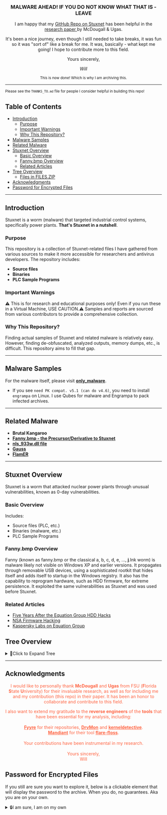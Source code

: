 <div align="center">
<h3>MALWARE AHEAD! IF YOU  DO NOT  KNOW WHAT THAT IS - LEAVE</h3>

I am happy that my [GitHub Repo on Stuxnet](https://github.com/loneicewolf/Stuxnet-Source) has been helpful in the [research paper ](https://github.com/loneicewolf/Stuxnet-Source/blob/main/Docs/handson-report-McDougall-Ugas-FINAL.pdf) by McDougall & Ugas.

It's been a nice journey, even though I still needed to take breaks, it was fun so it was "sort of" like a break for me. It was, basically - what kept me going! I hope to contribute more to this field.

Yours sincerely,


*Will*

<sub> This is now done! Which is why I am archiving this. </sub>

</div>

---

<sub>Please see the `THANKS_TO.md` file for people I consider helpful in building this repo!</sub>

## Table of Contents

- [Introduction](#introduction)
  - [Purpose](#purpose)
  - [Important Warnings](#important-warnings)
  - [Why This Repository?](#why-this-repository)
- [Malware Samples](#malware-samples)
- [Related Malware](#related-malware)
- [Stuxnet Overview](#stuxnet-overview)
  - [Basic Overview](#basic-overview)
  - [Fanny.bmp Overview](#fannybmp-overview)
  - [Related Articles](#related-articles)
- [Tree Overview](#tree-overview)
  - [Files in FILES.ZIP](#files-in-fileszip)
 - [Acknowledgments](#acknowledgments)
- [Password for Encrypted Files](#password-for-encrypted-files)

---

## Introduction

Stuxnet is a worm (malware) that targeted industrial control systems, specifically power plants. **That's Stuxnet in a nutshell**.

### Purpose

This repository is a collection of Stuxnet-related files I have gathered from various sources to make it more accessible for researchers and antivirus developers. The repository includes:
- **Source files**
- **Binaries**
- **PLC Sample Programs**

### Important Warnings
⚠️ This is for research and educational purposes only! Even if you run these in a Virtual Machine, USE CAUTION.⚠ Samples and reports are sourced from various contributors to provide a comprehensive collection.

### Why This Repository?

Finding actual samples of Stuxnet and related malware is relatively easy. However, finding de-obfuscated, analyzed outputs, memory dumps, etc., is difficult. This repository aims to fill that gap.

---

## Malware Samples

For the malware itself, please visit [**only_malware**](https://github.com/loneicewolf/Stuxnet-Source/tree/ONLY_MALWARE).

- If you see `need PK compat. v5.1 (can do v4.6)`, you need to install `engrampa` on Linux. I use Qubes for malware and Engrampa to pack infected archives.

---

## Related Malware

- **Brutal Kangaroo**
- **[Fanny.bmp - the Precursor/Derivative to Stuxnet](https://github.com/loneicewolf/fanny.bmp)**
- **[nls_933w.dll file](https://github.com/loneicewolf/nls_933w_dll)**
- **[Gauss](https://github.com/loneicewolf/Gauss-Src)**
- **[FlamER](https://github.com/loneicewolf/flame-sourcecode)**

---



## Stuxnet Overview

Stuxnet is a worm that attacked nuclear power plants through unusual vulnerabilities, known as 0-day vulnerabilities.

### Basic Overview

Includes:
- Source files (PLC, etc.)
- Binaries (malware, etc.)
- PLC Sample Programs

### Fanny.bmp Overview
Fanny (known as fanny.bmp or the classical a, b, c, d, e, ..., __j__.lnk worm) is malware likely not visible on Windows XP and earlier versions. It propagates through removable USB devices, using a sophisticated rootkit that hides itself and adds itself to startup in the Windows registry. It also has the capability to reprogram hardware, such as HDD firmware, for extreme persistence. It exploited the same vulnerabilities as Stuxnet and was used before Stuxnet.


### Related Articles

- [Five Years After the Equation Group HDD Hacks](https://www.zdnet.com/article/five-years-after-the-equation-group-hdd-hacks-firmware-security-still-sucks/)
- [NSA Firmware Hacking](https://www.wired.com/2015/02/nsa-firmware-hacking/)
- [Kaspersky Labs on Equation Group](https://www.theregister.com/2015/02/17/kaspersky_labs_equation_group/)

## Tree Overview

<details>
<summary>🌻Click to Expand Tree</summary>

### Files in FILES.ZIP

**STUXNET.DLL_EMBEDDED_RSRCS:**

| File Name      |
|----------------|
| bin201.bin     |
| bin202.bin     |
| bin203.bin     |
| bin205.bin     |
| bin208.bin     |
| bin209.bin     |
| bin210.bin     |
| bin221.bin     |
| bin222.bin     |
| bin240.bin     |
| bin241.bin     |
| bin242.bin     |
| bin250.bin     |

**STEP7:**

| File Name                             |
|---------------------------------------|
| STL-cheat-sheet-by-category.pdf       |
| STL-cheat-sheet-by-alphabet (1).pdf   |
| S_ST70_XX_00030V.TIF                  |
| SIMATIC_STEP7_Basic_software.jpg      |
| HW_e.gif                              |
| 25209116_STEP7Example.zip             |

**BINS:**

| File Name                                                                                  |
|--------------------------------------------------------------------------------------------|
| '~WTR4141_J_37FC7C5D89F1E5A96F54318DF1A2B905.dll'                                          |
| wincc_kernel32.dll.aslr.00013b86.livebin.exe                                               |
| unknown_hook_in_services_memorymod-0x006b0000-0x006b1000.livebin.exe                       |
| S_D102BDAD06B27616BABE442E14461059                                                         |
| R_98FBEBD8883021FBE6464C37ACF17938                                                         |
| Q_C1CB4117D9998C79AE10C1B890C23A4D                                                         |
| P_F9BAE53E77B31841235F698955AECE30.dll                                                     |
| O_CC1DB5360109DE3B857654297D262CA1.dll                                                     |
| N_CA9EABEAB482524E5797C684398335D5                                                         |
| mrxnet.sys.livebin.exe                                                                     |
| mrxnet.sys.593503354.mapped.livebin                                                        |
| mrxcls.sys.livebin.exe                                                                     |
| mrxcls.sys.1278394761.mapped.livebin                                                       |
| memorymod-pe-0x10000000-0x10138000.1155327658.mapped.livebin                               |
| memorymod-pe-0x00090000-0x0010a000.1990061290.mapped.livebin                               |
| memorymod-0x006b0000-0x006b1000.450210202.mapped.livebin                                   |
| maindll_dropper_memorymod-pe-0x10000000-0x10138000.livebin.exe                             |
| M_1E17D81979271CFA44D471430FE123A5                                                         |
| lsass.exe.1373553098.mapped.livebin                                                        |
| lsass2_memorymod-pe-0x00090000-0x0010a000.livebin.exe                                      |
| lsass1_lsass.exe.livebin.exe                                                               |
| L_4589EF6876E9C8C05DCF4DB00A54887B                                                         |
| kernel32.dll.aslr.00013b86.1616636409.mapped.livebin                                       |
| K_055A3421813CAF77E1387FF77B2E2E28                                                         |
| I_F8153747BAE8B4AE48837EE17172151E                                                         |
| H_A3844A1B6BE3F6FAF9C276858F40960                                                          |
| G_F979C6A3E668C5073C4C6506461B034E                                                         |
| F_335707EABBE7FF256E0650432ACCEC9B                                                         |
| E_789F6F8DE3F140CF5D73BEF0B8ABAF78                                                         |
| desktop.ini                                                                                |
| D_7A4E2D2638A454442EFB95F23DF391A1                                                         |
| C_016169EBEBF1CEC2AAD6C7F0D0EE9026                                                         |
| B_74DDC49A7C121A61B8D06C03F92D0C13                                                         |
| A_30DF51C9F0D9B010350DC09ABE1E4E97.ex$                                                    |

</details>


---

## Acknowledgments

<div align="center" style="color: #ff6341;">
  I would like to personally thank <b>McDougall</b> and <b>Ugas</b> from FSU (<b>F</b>lorida <b>S</b>tate <b>U</b>niversity) for their invaluable research, as well as for including me and my contribution (this repo) in their paper. It has been an honor to collaborate and contribute to this field.
  
  I also want to extend my gratitude to the **reverse engineers** of the **tools** that have been essential for my analysis, including:
  <br><br>
  <a href="https://github.com/fyyre" style="color: #ff6341;"><b>Fyyre</b></a> for their repositories, <a href="https://github.com/Fyyre/DrvMon" style="color: #ff6341;"><b>DrvMon</b></a> and <a href="https://github.com/Fyyre/kerneldetective" style="color: #ff6341;"><b>kerneldetective</b></a>.
  <br>
  <a href="https://github.com/mandiant" style="color: #ff6341;"><b>Mandiant</b></a> for their tool <a href="https://github.com/mandiant/flare-floss" style="color: #ff6341;"><b>flare-floss</b></a>.
  <br><br>
  Your contributions have been instrumental in my research.
  <br><br>
  Yours sincerely,<br>
  Will
</div>



## Password for Encrypted Files
If you still are sure you want to explore it, below is a clickable element that will display the password to the archive. When you do, no guarantees. Aka you are on your own.
<details>
<summary>🔒I am sure, I am on my own</summary>

- **INFECTEDIKNOWWHATIAMDOING**
- **infected**

```
// notes
 If you see a lot of `$\textcolor{red}{\...`, you need to enable JavaScript. It's just red text.

```
